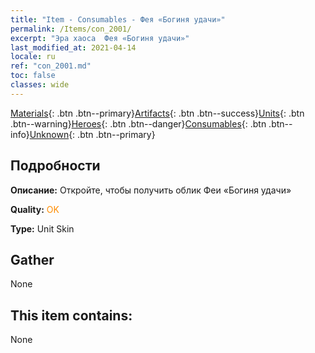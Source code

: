 ```yaml
---
title: "Item - Consumables - Фея «Богиня удачи»"
permalink: /Items/con_2001/
excerpt: "Эра хаоса  Фея «Богиня удачи»"
last_modified_at: 2021-04-14
locale: ru
ref: "con_2001.md"
toc: false
classes: wide
---
```

 [Materials](/ru/Items/){: .btn .btn--primary}[Artifacts](/ru/Items/Artifacts/){: .btn .btn--success}[Units](/ru/Items/Units/){: .btn .btn--warning}[Heroes](/ru/Items/Heroes/){: .btn .btn--danger}[Consumables](/ru/Items/Consumables/){: .btn .btn--info}[Unknown](/ru/Items/Unknown/){: .btn .btn--primary}

## Подробности
 **Описание:** Откройте, чтобы получить облик Феи «Богиня удачи»

 **Quality:** <span style="color: #FF8C00">OK</span>

 **Type:** Unit Skin

## Gather

  None

## This item contains:

  None

